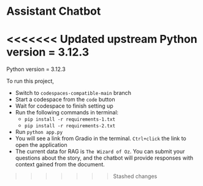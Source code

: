 # Assistant Chatbot
<<<<<<< Updated upstream
Python version = 3.12.3
=======
Python version = 3.12.3

To run this project, 
- Switch to `codespaces-compatible-main` branch 
- Start a codespace from the `code` button
- Wait for codespace to finish setting up
- Run the following commands in terminal:
    - `pip install -r requirements-1.txt`
    - `pip install -r requirements-2.txt`
- Run `python app.py` 
- You will see a link from Gradio in the terminal. `Ctrl+click` the link to open the application
- The current data for RAG is `The Wizard of Oz`. You can submit your questions about the story, and the chatbot will provide responses with context gained from the document.


>>>>>>> Stashed changes
